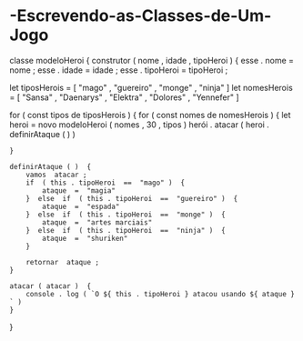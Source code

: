 # -Escrevendo-as-Classes-de-Um-Jogo

classe  modeloHeroi  {
    construtor ( nome ,  idade ,  tipoHeroi )  {
        esse . nome  =  nome ;
        esse . idade  =  idade ;
        esse . tipoHeroi  =  tipoHeroi ;

let  tiposHerois  =  [ "mago" ,  "guereiro" ,  "monge" ,  "ninja" ]
let  nomesHerois  =  [ "Sansa" ,  "Daenarys" ,  "Elektra" ,  "Dolores" ,  "Yennefer" ]

for  ( const  tipos  de  tiposHerois )  {
    for  ( const  nomes  de  nomesHerois )  {
        let  heroi  =  novo  modeloHeroi ( nomes ,  30 ,  tipos )
        herói . atacar ( heroi . definirAtaque ( ) )

    }

    definirAtaque ( )  {
        vamos  atacar ;
        if  ( this . tipoHeroi  ==  "mago" )  {
            ataque  =  "magia"
        }  else  if  ( this . tipoHeroi  ==  "guereiro" )  {
            ataque  =  "espada"
        }  else  if  ( this . tipoHeroi  ==  "monge" )  {
            ataque  =  "artes marciais"
        }  else  if  ( this . tipoHeroi  ==  "ninja" )  {
            ataque  =  "shuriken"
        }

        retornar  ataque ;
    }

    atacar ( atacar )  {
        console . log ( `O ${ this . tipoHeroi } atacou usando ${ ataque } ` )
    }
}
